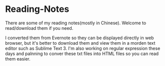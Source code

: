 # Reading-Notes
There are some of my reading notes(mostly in Chinese). Welcome to read/download them if you need.

I converted them from Evernote so they can be displayed directly in web browser, but it's better to download them and view them in a morden text editor such as Sublime Text 3. I'm also working on regular expression these days and palnning to conver these txt files into HTML files so you can read them easier.
